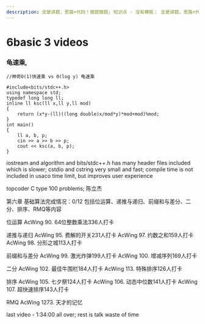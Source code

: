 ```yaml
---
description: 全是讲题，思路+代码！做题做题; 知识点 - 没有模板； 全是讲题，思路+代码！做题做题，题目按知识点分类; 每次4-5 题
---
```


# 6basic 3 videos

### 龟速乘,&#x20;

```
//神奇O(1)快速乘 vs O(log y) 龟速乘

#include<bits/stdc++.h>
using namespace std;
typedef long long ll;
inline ll ksc(ll x,ll y,ll mod)
{
    return (x*y-(ll)((long double)x/mod*y)*mod+mod)%mod;     
}
int main()
{
    ll a, b, p;
    cin >> a >> b >> p;
    cout << ksc(a, b, p);
}
```

iostream and algorithm and bits/stdc++.h has many header files included which is slower; cstdio and cstring very small and fast; compile time is not included in usaco time limit, but improves user experience

topcoder C type 100 problems; 陈立杰



第六章 基础算法完成情况：0/12 包括位运算、递推与递归、前缀和与差分、二分、排序、RMQ等内容&#x20;

位运算 AcWing 90. 64位整数乘法336人打卡

递推与递归 AcWing 95. 费解的开关231人打卡 AcWing 97. 约数之和159人打卡 AcWing 98. 分形之城113人打卡&#x20;

前缀和与差分 AcWing 99. 激光炸弹199人打卡 AcWing 100. 增减序列169人打卡&#x20;

二分 AcWing 102. 最佳牛围栏184人打卡 AcWing 113. 特殊排序126人打卡&#x20;

排序 AcWing 105. 七夕祭124人打卡 AcWing 106. 动态中位数141人打卡 AcWing 107. 超快速排序143人打卡&#x20;

RMQ AcWing 1273. 天才的记忆



last video - 1:34:00 all over; rest is talk waste of time
